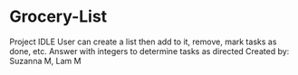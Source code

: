 # Grocery-List
Project IDLE
User can create a list then add to it, remove, mark tasks as done, etc. 
Answer with integers to determine tasks as directed 
Created by: Suzanna M, Lam M

